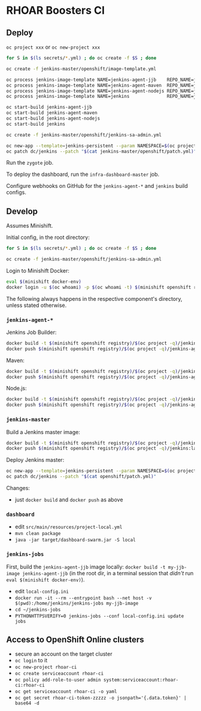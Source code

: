 # RHOAR Boosters CI

## Deploy

`oc project xxx` or `oc new-project xxx`

```bash
for S in $(ls secrets/*.yml) ; do oc create -f $S ; done

oc create -f jenkins-master/openshift/image-template.yml

oc process jenkins-image-template NAME=jenkins-agent-jjb    REPO_NAME=jenkins-agent-jjb    | oc apply -f -
oc process jenkins-image-template NAME=jenkins-agent-maven  REPO_NAME=jenkins-agent-maven  | oc apply -f -
oc process jenkins-image-template NAME=jenkins-agent-nodejs REPO_NAME=jenkins-agent-nodejs | oc apply -f -
oc process jenkins-image-template NAME=jenkins              REPO_NAME=jenkins-master       | oc apply -f -

oc start-build jenkins-agent-jjb
oc start-build jenkins-agent-maven
oc start-build jenkins-agent-nodejs
oc start-build jenkins

oc create -f jenkins-master/openshift/jenkins-sa-admin.yml

oc new-app --template=jenkins-persistent --param NAMESPACE=$(oc project -q) --param JENKINS_IMAGE_STREAM_TAG=jenkins:latest
oc patch dc/jenkins --patch "$(cat jenkins-master/openshift/patch.yml)"
```

Run the `zygote` job.

To deploy the dashboard, run the `infra-dashboard-master` job.

Configure webhooks on GitHub for the `jenkins-agent-*` and `jenkins` build configs.

## Develop

Assumes Minishift.

Initial config, in the root directory:

```bash
for S in $(ls secrets/*.yml) ; do oc create -f $S ; done

oc create -f jenkins-master/openshift/jenkins-sa-admin.yml
```

Login to Minishift Docker:

```bash
eval $(minishift docker-env)
docker login -u $(oc whoami) -p $(oc whoami -t) $(minishift openshift registry)
```

The following always happens in the respective component's directory, unless stated otherwise.

### `jenkins-agent-*`

Jenkins Job Builder:

```bash
docker build -t $(minishift openshift registry)/$(oc project -q)/jenkins-agent-jjb:latest .
docker push $(minishift openshift registry)/$(oc project -q)/jenkins-agent-jjb:latest
```

Maven:

```bash
docker build -t $(minishift openshift registry)/$(oc project -q)/jenkins-agent-maven:latest .
docker push $(minishift openshift registry)/$(oc project -q)/jenkins-agent-maven:latest
```

Node.js:

```bash
docker build -t $(minishift openshift registry)/$(oc project -q)/jenkins-agent-nodejs:latest .
docker push $(minishift openshift registry)/$(oc project -q)/jenkins-agent-nodejs:latest
```

### `jenkins-master`

Build a Jenkins master image:

```bash
docker build -t $(minishift openshift registry)/$(oc project -q)/jenkins:latest .
docker push $(minishift openshift registry)/$(oc project -q)/jenkins:latest
```

Deploy Jenkins master:

```bash
oc new-app --template=jenkins-persistent --param NAMESPACE=$(oc project -q) --param JENKINS_IMAGE_STREAM_TAG=jenkins:latest
oc patch dc/jenkins --patch "$(cat openshift/patch.yml)"
```

Changes:
- just `docker build` and `docker push` as above

### `dashboard`

- edit `src/main/resources/project-local.yml`
- `mvn clean package`
- `java -jar target/dashboard-swarm.jar -S local`

### `jenkins-jobs`

First, build the `jenkins-agent-jjb` image locally: `docker build -t my-jjb-image jenkins-agent-jjb` (in the root dir,
in a terminal session that _didn't_ run `eval $(minishift docker-env)`).

- edit `local-config.ini`
- `docker run -it --rm --entrypoint bash --net host -v $(pwd):/home/jenkins/jenkins-jobs my-jjb-image`
- `cd ~/jenkins-jobs`
- `PYTHONHTTPSVERIFY=0 jenkins-jobs --conf local-config.ini update jobs`

## Access to OpenShift Online clusters

- secure an account on the target cluster
- `oc login` to it
- `oc new-project rhoar-ci`
- `oc create serviceaccount rhoar-ci`
- `oc policy add-role-to-user admin system:serviceaccount:rhoar-ci:rhoar-ci`
- `oc get serviceaccount rhoar-ci -o yaml`
- `oc get secret rhoar-ci-token-zzzzz -o jsonpath='{.data.token}' | base64 -d`
